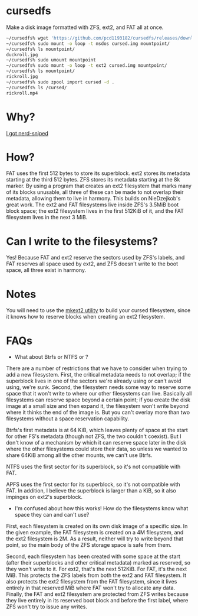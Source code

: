 # cursedfs

Make a disk image formatted with ZFS, ext2, and FAT all at once.

```bash
~/cursedfs% wget 'https://github.com/pcd1193182/cursedfs/releases/download/v2.0/cursed.img'
~/cursedfs% sudo mount -o loop -t msdos cursed.img mountpoint/
~/cursedfs% ls mountpoint/
duckroll.jpg
~/cursedfs% sudo umount mountpoint
~/cursedfs% sudo mount -o loop -t ext2 cursed.img mountpoint/
~/cursedfs% ls mountpoint/
rickroll.jpg
~/cursedfs% sudo zpool import cursed -d .
~/cursedfs% ls /cursed/
rickroll.mp4
```

# Why?

[I got nerd-sniped](https://twitter.com/NieDzejkob/status/1217221249409191936)

# How?

FAT uses the first 512 bytes to store its superblock. ext2 stores its
metadata starting at the third 512 bytes. ZFS stores its metadata
starting at the 8k marker. By using a program that creates an ext2
filesystem that marks many of its blocks unusable, all three of these
can be made to not overlap their metadata, allowing them to live in
harmony. This builds on NieDzejkob's great work. The ext2 and FAT
filesystems live inside ZFS's 3.5MiB boot block space; the ext2
filesystem lives in the first 512KiB of it, and the FAT filesystem
lives in the next 3 MiB.

# Can I write to the filesystems?

Yes! Because FAT and ext2 reserve the sectors used by ZFS's labels,
and FAT reserves all space used by ext2, and ZFS doesn't write to the
boot space, all three exist in harmony.

# Notes

You will need to use the [mkext2
utility](https://github.com/pcd1193182/mkext2) to build your cursed
filesystem, since it knows how to reserve blocks when creating an ext2
filesystem.

# FAQs

 * What about Btrfs or NTFS or <insert filesystem here>?
  
There are a number of restrictions that we have to consider when trying to add a
new filesystem. First, the critical metadata needs to not overlap; if the superblock
lives in one of the sectors we're already using or can't avoid using, we're sunk.
Second, the filesystem needs some way to reserve some space that it won't write to
where our other filesystems can live. Basically all filesystems can reserve space
beyond a certain point; if you create the disk image at a small size and then expand
it, the filesystem won't write beyond where it thinks the end of the image is. But
you can't overlay more than two filesystems without a space reservation capability.

Btrfs's first metadata is at 64 KiB, which leaves plenty of space at the start for
other FS's metadata (though not ZFS, the two couldn't coexist). But I don't know of
a mechanism by which it can reserve space later in the disk where the other
filesystems could store their data, so unless we wanted to share 64KiB among all the
other mounts, we can't use Btrfs.

NTFS uses the first sector for its superblock, so it's not compatible with FAT.

APFS uses the first sector for its superblock, so it's not compatible with FAT.
In addition, I believe the superblock is larger than a KiB, so it also impinges
on ext2's superblock.

 * I'm confused about how this works! How do the filesystems know what space they can
and can't use?

First, each filesystem is created on its own disk image of a specific size.
In the given example, the FAT filesystem is created on a 4M filesystem, and
the ext2 filesystem is 2M. As a result, neither will try to write beyond that
point, so the main body of the ZFS storage space is safe from them.

Second, each filesystem has been created with some space at the start (after their
superblocks and other critical metadata) marked as reserved, so they won't
write to it. For ext2, that's the next 512KiB. For FAT, it's the next MiB.
This protects the ZFS labels from both the ext2 and FAT filesystem. It also
protects the ext2 filesystem from the FAT filesystem, since it lives entirely
in that reserved MiB where FAT won't try to allocate any data. Finally, the FAT
and ext2 filesystem are protected from ZFS writes because they live entirely in
its reserved boot block and before the first label, where ZFS won't try to issue
any writes.
